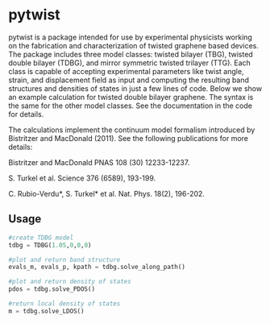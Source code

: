 # pytwist

pytwist is a package intended for use by experimental physicists working on the fabrication and characterization of twisted graphene based devices.  The package includes three model classes: twisted bilayer (TBG), twisted double bilayer (TDBG), and mirror symmetric twisted trilayer (TTG). Each class is capable of accepting experimental parameters like twist angle, strain, and displacement field as input and computing the resulting band structures and densities of states in just a few lines of code.  Below we show an example calculation for twisted double bilayer graphene.  The syntax is the same for the other model classes.  See the documentation in the code for details.

The calculations implement the continuum model formalism introduced by Bistritzer and MacDonald (2011).  See the following publications for more details:

Bistritzer and MacDonald PNAS 108 (30) 12233-12237.

S. Turkel et al. Science 376 (6589), 193-199.

C. Rubio-Verdu*, S. Turkel* et al. Nat. Phys. 18(2), 196-202.

## Usage

```python
#create TDBG model
tdbg = TDBG(1.05,0,0,0)

#plot and return band structure
evals_m, evals_p, kpath = tdbg.solve_along_path()

#plot and return density of states
pdos = tdbg.solve_PDOS()

#return local density of states
m = tdbg.solve_LDOS()
```

